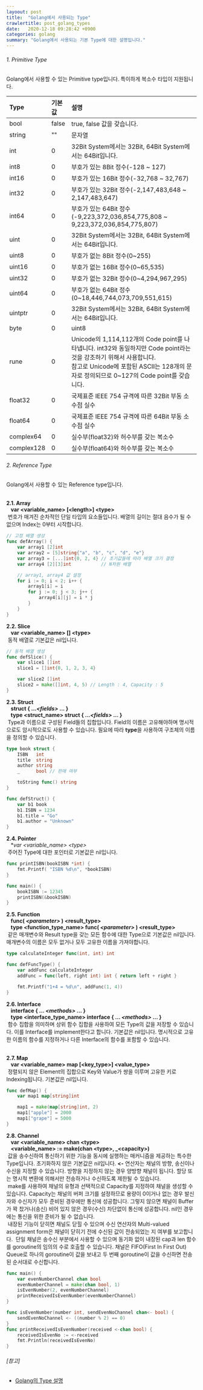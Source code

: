 ```yaml
---
layoout: post
title:  "Golang에서 사용되는 Type"
crawlertitle: post_golang_types
date:   2020-12-18 09:28:42 +0900
categories: golang
summary: "Golang에서 사용되는 기본 Type에 대한 설명입니다."
---  
```

###### 1. Primitive Type  
Golang에서 사용할 수 있는 Primitive type입니다. 특이하게 복소수 타입이 지원됩니다.  

|**Type**|**기본값**|**설명**|
|:----|:----|:----|
|bool|false|true, false 값을 갖습니다.|
|string|""|문자열|
|int|0|32Bit System에서는 32Bit, 64Bit System에서는 64Bit입니다.|
|int8|0|부호가 있는 8Bit 정수(-128 ~ 127)|
|int16|0|부호가 있는 16Bit 정수(-32,768 ~ 32,767)|
|int32|0|부호가 있는 32Bit 정수(-2,147,483,648 ~ 2,147,483,647)|
|int64|0|부호가 있는 64Bit 정수(-9,223,372,036,854,775,808 ~ 9,223,372,036,854,775,807)|
|uint|0|32Bit System에서는 32Bit, 64Bit System에서는 64Bit입니다.
|uint8|0|부호가 없는 8Bit 정수(0~255)|
|uint16|0|부호가 없는 16Bit 정수(0~65,535)|
|uint32|0|부호가 없는 32Bit 정수(0~4,294,967,295)|
|uint64|0|부호가 없는 64Bit 정수(0~18,446,744,073,709,551,615)|
|uintptr|0|32Bit System에서는 32Bit, 64Bit System에서는 64Bit입니다.
|byte|0|uint8|
|rune|0|Unicode의 1,114,112개의 Code point를 나타냅니다. int32와 동일하지만 Code point라는 것을 강조하기 위해서 사용합니다.<br>참고로 Unicode에 포함된 ASCII는 128개의 문자로 정의되므로 0~127의 Code point를 갖습니다.| 
|float32|0|국제표준 IEEE 754 규격에 따른 32Bit 부동 소수점 실수|
|float64|0|국제표준 IEEE 754 규격에 따른 64Bit 부동 소수점 실수|
|complex64|0|실수부(float32)와 허수부를 갖는 복소수|
|complex128|0|실수부(float64)와 허수부를 갖는 복소수|

###### 2. Reference Type  
Golang에서 사용할 수 있는 Reference type입니다.  
<br>

**2.1. Array**  
&nbsp;&nbsp;&nbsp;**var \<variable_name\> [\<length\>] \<type\>**   
&nbsp;번호가 매겨진 순차적인 단일 타입의 요소들입니다. 배열의 길이는 절대 음수가 될 수 없으며 Index는 0부터 시작합니다.  

~~~go
// 고정 배열 생성
func defArray() {
	var array1 [2]int
	var array2 = [5]string{"a", "b", "c", "d", "e"}
	var array3 = [...]int{0, 2, 4} // 초기값들에 따라 배열 크기 결정
	var array4 [2][3]int           // N차원 배열

	// array1, array4 값 설정
	for i := 0; i < 2; i++ {
		array1[i] = i
		for j := 0; j < 3; j++ {
			array4[i][j] = i * j
		}
	}
}
~~~

**2.2. Slice**  
&nbsp;&nbsp;&nbsp;**var \<variable_name\> [] \<type\>**  
&nbsp;동적 배열로 기본값은 nil입니다.  

~~~go
// 동적 배열 생성
func defSlice() {
	var slice1 []int
	slice1 = []int{0, 1, 2, 3, 4}

	var slice2 []int
	slice2 = make([]int, 4, 5) // Length : 4, Capacity : 5
}
~~~

**2.3. Struct**   
&nbsp;&nbsp;&nbsp;**struct { ..._\<fields\>_ ... }**  
&nbsp;&nbsp;&nbsp;**type \<struct_name\> struct { ..._\<fields\>_ ... }**  
&nbsp;Type과 이름으로 구성된 Field들의 집합입니다. Field의 이름은 고유해야하며 명시적으로도 암시적으로도 사용할 수 있습니다. 필요에 따라 **type**을 사용하여 구조체의 이름을 정의할 수 있습니다.  

~~~go
type book struct {
	ISBN   int
	title  string
	author string
	_      bool // 판매 여부

	toString func() string
}

func defStruct() {
	var b1 book
	b1.ISBN = 1234
	b1.title = "Go"
	b1.author = "Unknown"
}
~~~  

**2.4. Pointer**  
&nbsp;&nbsp;&nbsp;**var \<variable_name\> *\<type\>**    
&nbsp;주어진 Type에 대한 포인터로 기본값은 nil입니다.   

~~~go
func printISBN(bookISBN *int) {
    fmt.Printf( "ISBN %d\n", *bookISBN)
}

func main() {
    bookISBN := 12345
    printISBN(&bookISBN)
}
~~~  

**2.5. Function**  
&nbsp;&nbsp;&nbsp;**func( _\<parameter\>_ ) \<result_type\>**  
&nbsp;&nbsp;&nbsp;**type \<function_type_name\> func( _\<parameter\>_ ) \<result_type\>**  
&nbsp;같은 매개변수와 Result type을 갖는 모든 함수에 대한 Type으로 기본값은 nil입니다. 매개변수의 이름은 모두 없거나 모두 고유한 이름을 가져야합니다.   

~~~go
type calculateInteger func(int, int) int

func defFuncType() {
	var addFunc calculateInteger
	addFunc = func(left, right int) int { return left + right }

	fmt.Printf("1+4 = %d\n", addFunc(1, 4))
}
~~~  

**2.6. Interface**  
&nbsp;&nbsp;&nbsp;**interface { ... _\<methods\>_ ... }**  
&nbsp;&nbsp;&nbsp;**type \<interface_type_name\> interface { ... _\<methods\>_ ... }**  
&nbsp;함수 집합을 의미하며 상위 함수 집합을 사용하여 모든 Type의 값을 저장할 수 있습니다. 이를 Interface를 implement한다고 합니다. 기본값은 nil입니다. 명시적으로 고유한 이름의 함수를 지정하거나 다른 Interface의 함수를 포함할 수 있습니다.   
<br>

**2.7. Map**  
&nbsp;&nbsp;&nbsp;**var \<variable_name\> map [\<key_type\>] \<value_type\>**  
&nbsp;정렬되지 않은 Element의 집합으로 Key와 Value가 쌍을 이루며 고유한 키로 Indexing됩니다. 기본값은 nil입니다.  

~~~go
func defMap() {
	var map1 map[string]int

	map1 = make(map[string]int, 2)
	map1["apple"] = 2000
    map1["grape"] = 5000
}
~~~  

**2.8. Channel**  
&nbsp;&nbsp;&nbsp;**var \<variable_name\> chan \<type\>**  
&nbsp;&nbsp;&nbsp;**\<variable_name\> := make(chan \<type\>, _\<capacity\>)**  
&nbsp;값을 송수신하여 통신하기 위한 기능을 동시에 실행하는 매커니즘을 제공하는 특수한 Type입니다. 초기화하지 않은 기본값은 nil입니다. **\<-** 연산자는 채널의 방향, 송신이나 수신을 지정할 수 있습니다. 방향을 지정하지 않는 경우 양방향 채널이 됩니다. 할당 또는 명시적 변환에 의해서만 전송하거나 수신하도록 제한될 수 있습니다.  
&nbsp;make를 사용하여 채널의 유형과 선택적으로 Capacity를 지정하여 채널을 생성할 수 있습니다.
Capacity는 채널의 버퍼 크기를 설정하므로 용량이 0이거나 없는 경우 발신자와 수신자가 모두 준비된 경우에만 통신에 성공합니다. 그렇지 않으면 채널이 Buffer가 꽉 찼거나(송신) 비어 있지 않은 경우(수신) 차단없이 통신에 성공합니다. nil인 경우에는 통신을 위한 준비가 될 수 없습니다.  
&nbsp;내장된 기능이 닫히면 채널도 닫힐 수 있으며 수신 연산자의 Multi-valued assignment form은 채널이 닫히기 전에 수신된 값이 전송되었는 지 여부를 보고합니다.
&nbsp;단일 채널은 송수신 부분에서 사용할 수 있으며 동기화 없이 내장된 cap과 len 함수를 goroutine의 임의의 수로 호출할 수 있습니다. 채널은 FIFO(First In First Out) Queue로 하나의 goroutine이 값을 보내고 두 번째 goroutine이 값을 수신하면 전송된 순서대로 수신합니다.  

~~~go
func main() {
	var evenNumberChannel chan bool
	evenNumberChannel = make(chan bool, 1)
	isEvenNumber(2, evenNumberChannel)
	printReceivedIsEvenNumber(evenNumberChannel)
}

func isEvenNumber(number int, sendEvenNoChannel chan<- bool) {
	sendEvenNoChannel <- ((number % 2) == 0)
}
func printReceivedIsEvenNumber(received <-chan bool) {
	receivedIsEvenNo := <-received
	fmt.Println(receivedIsEvenNo)
}
~~~

###### [참고]
- [Golang의 Type 설명](https://golang.org/ref/spec#Types)  